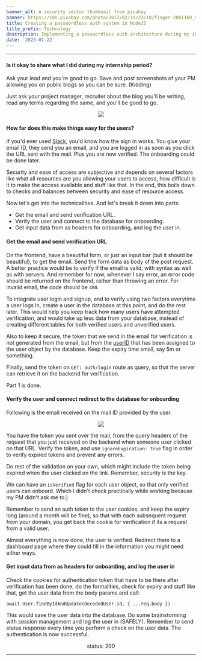 ```yaml
---
banner_alt: A security vector thumbnail from pixabay
banner: https://cdn.pixabay.com/photo/2017/02/19/23/10/finger-2081169_960_720.jpg
title: Creating a passwordless auth system in NodeJS
title_prefix: Technology
description: Implementing a passwordless auth architecture during my internship.
date: '2023-01-22'
---
```

---

#### Is it okay to share what I did during my internship period?

Ask your lead and you're good to go. Save and post screenshots of your PM allowing you on public blogs so you can be sure. (Kidding)

Just ask your project manager, recruiter about the blog you'll be writing, read any terms regarding the same, and you'll be good to go.

<center>
    <img src="https://cdn.statically.io/gh/thatsameguyokay/images/main/chats.png" style={{width: "100%"}}></img>
</center>


#### How far does this make things easy for the users?

If you'd ever used [Slack](https://slack.com/intl/en-in), you'd know how the sign in works. You give your email ID, they send you an email, and you are logged in as soon as you click the URL sent with the mail. Plus you are now verified. The onboarding could be done later.

Security and ease of access are subjective and depends on several factors like what all resources are you allowing your users to access, how difficult is it to make the access available and stuff like that. In the end, this boils down to checks and balances between security and ease of resource access.

Now let's get into the technicalities. And let's break it down into parts: 
 - Get the email and send verification URL.
 - Verify the user and connect to the database for onboarding.
 - Get input data from as headers for onboarding, and log the user in.

#### Get the email and send verification URL

On the frontend, have a beautiful form, or just an input bar (but it should be beautiful), to get the email. Send the form data as body of the post request. A better practice would be to verify if the email is valid, with syntax as well as with servers. And remember for now, whenever I say error, an error code should be returned on the frontend, rather than throwing an error. For invalid email, the code should be `400`.

To integrate user login and signup, and to verify using two factors everytime a user logs in, create a user in the database at this point, and do the rest later. This would help you keep track how many users have attempted verification, and would take up less data from your database, instead of creating different tables for both verified users and unverified users.

Also to keep it secure, the token that we send in the email for verification is not generated from the email, but from the [userID](https://www.mongodb.com/docs/manual/reference/method/ObjectId/) that has been assigned to the user object by the database. Keep the expiry time small, say 5m or something.

Finally, send the token on `GET: auth/login` route as query, so that the server can retrieve it on the backend for verification.

Part 1 is done.

#### Verify the user and connect redirect to the database for onboarding

Following is the email received on the mail ID provided by the user.
<center>
    <img src="https://cdn.statically.io/gh/thatsameguyokay/images/main/email.png" style={{width: "100%"}}></img>
</center>

You have the token you sent over the mail, from the query headers of the request that you just received on the backend when someone user clicked on that URL.
Verify the token, and use `ignoreExpiration: true` flag in order to verify expired tokens and prevent any errors.

Do rest of the validation on your own, which might include the token being expired when the user clicked on the link. Remember, security is the key.

We can have an `isVerified` flag for each user object, so that only verified users can onboard. Which I didn't check practically while working because my PM didn't ask me to:)

Remember to send an auth token to the user cookies, and keep the expiry long (around a month will be fine), so that with each subsequent request from your domain, you get back the cookie for verification if its a request from a valid user.

Almost everything is now done, the user is verified. Redirect them to a dashboard page where they could fill in the information you might need either ways.

#### Get input data from as headers for onboarding, and log the user in

Check the cookies for authentication token that have to be there after verification has been done, do the formalities, check for expiry and stuff like that, get the user data from the body params and call: 

`await User.findByIdAndUpdate(decodedUser.id, { ...req.body })`

This would save the user data into the database. Do some brainstorming with session management and log the user in (SAFELY). Remember to send status response every time you perform a check on the user data. The authentication is now successful.

<center>
    <span style={{color: "green"}}>status: 200</span>
</center>

---
